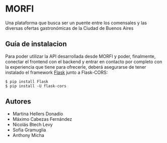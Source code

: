 # MORFI
Una plataforma que busca ser un puente entre los comensales y las diversas ofertas gastronómicas de la Ciudad de Buenos Aires


## Guía de instalacion
Para poder utilizar la API desarrollada desde MORFI y poder, finalmente, conectar el frontend con el backend y entrar en contacto por completo con la experiencia que tiene para ofrecerle, deberá asegurarse de tener instalado el framework [Flask](https://flask.palletsprojects.com/en/2.0.x/) junto a Flask-CORS:

```
$ pip install Flask
$ pip install -U flask-cors
```

## Autores
- Martina Hellers Donadío
- Máximo Cabezas Fernández
- Nicolás Btech Levy
- Sofía Gramuglia
- Anthony Micha
